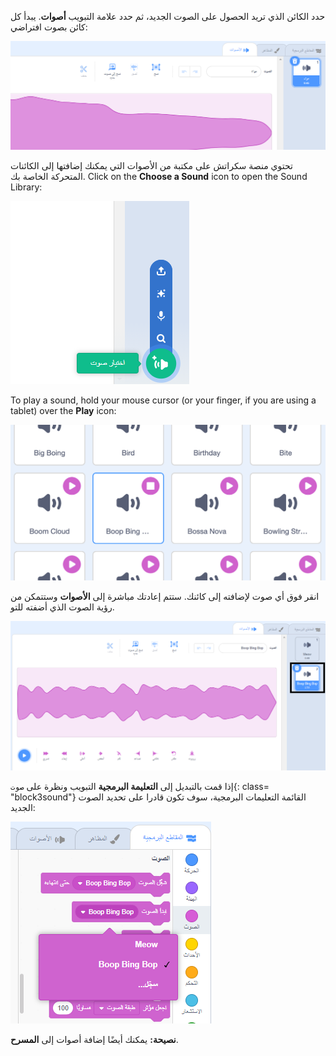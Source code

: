 حدد الكائن الذي تريد الحصول على الصوت الجديد، ثم حدد علامة التبويب **أصوات**. يبدأ كل كائن بصوت افتراضي:

![يتم فتح علامة التبويب الأصوات في محرر سكراتش.](images/sound-tab.png)

تحتوي منصة سكراتش على مكتبة من الأصوات التي يمكنك إضافتها إلى الكائنات المتحركة الخاصة بك. Click on the **Choose a Sound** icon to open the Sound Library:

![The 'Choose a Sound' icon highlighted.](images/choose-a-sound-button.png)

To play a sound, hold your mouse cursor (or your finger, if you are using a tablet) over the **Play** icon:

!['Play' icons.](images/sound-preview.png)

انقر فوق أي صوت لإضافته إلى كائنك. ستتم إعادتك مباشرة إلى **الأصوات** وستتمكن من رؤية الصوت الذي أضفته للتو.

![صوت تم إدراجه حديثًا في علامة التبويب الأصوات.](images/new-sound-added.png)

إذا قمت بالتبديل إلى **التعليمة البرمجية** التبويب ونظرة على `صوت`{: class= "block3sound"} القائمة التعليمات البرمجية، سوف تكون قادرا على تحديد الصوت الجديد:

![The 'Sound' blocks menu, with the new sound available for use within blocks.](images/new-sound-block.png)

**نصيحة:** يمكنك أيضًا إضافة أصوات إلى **المسرح**.
